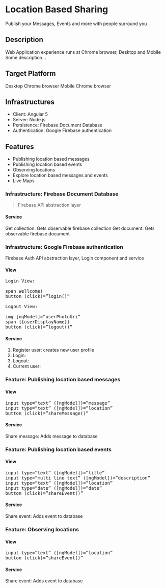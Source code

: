 # Location Based Sharing

 Publish your Messages, Events and more with people surround you

## Description

Web Application experience runs at Chrome browser, Desktop and Mobile
Some description…

## Target Platform

Desktop Chrome browser
Mobile Chrome browser

## Infrastructures

* Client: Angular 5
* Server: Node.js
* Persistence: Firebase Document Database
* Authentication: Google Firebase authentication

## Features

* Publishing location based messages
* Publishing location based events
* Observing locations
* Explore location based messages and events
* Live Maps

### Infrastructure: Firebase Document Database

> Firebase API abstraction layer

#### Service

Get collection: Gets observable firebase collection
Get document: Gets observable firebase document

### Infrastructure: Google Firebase authentication

Firebase Auth API abstraction layer, Login component and service

#### View

<pre>
Login View:

span Wellcome!
button (click)=”login()”

Logout View:

img [ngModel]=”userPhotoUri”
span {{userDisplayName}}
button (click)=”logout()”
</pre>

#### Service

1. Register user: creates new user profile
2. Login:
3. Logout:
4. Current user:

### Feature: Publishing location based messages

#### View

<pre>
input type=”text” ([ngModel])=”message”
input type=”text” ([ngModel])=”location”
button (click)=”shareMessage()”
</pre>

#### Service

Share message: Adds message to database


### Feature: Publishing location based events

#### View

<pre>
input type=”text” ([ngModel])=”title”
input type=”multi line text” ([ngModel])=”description”
input type=”text” ([ngModel])=”location”
input type=”date” ([ngModel])=”date”
button (click)=”shareEvent()”
</pre>

#### Service

Share event: Adds event to database

### Feature: Observing locations

#### View

<pre>
input type=”text” ([ngModel])=”location”
button (click)=”shareEvent()”
</pre>

#### Service

Share event: Adds event to database
